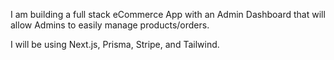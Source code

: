 I am building a full stack eCommerce App with an Admin Dashboard that will allow Admins to easily manage products/orders.

I will be using Next.js, Prisma, Stripe, and Tailwind.